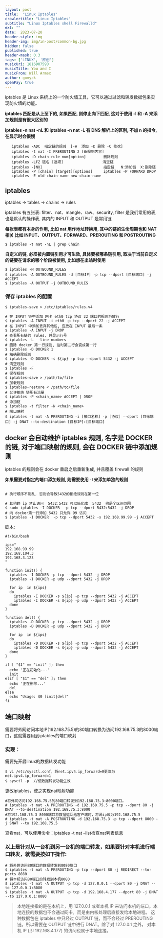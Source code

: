 ```yaml
---
layout: post
title:  "Linux Iptables"
crawlertitle: "Linux Iptables"
subtitle: "Linux Iptables shell Firewalld"
ext: ""
date:  2023-07-20
header-style: img
header-img: img/in-post/common-bg.jpg
hidden: false
published: true
header-mask: 0.3
tags: ['LINUX', '原创']
musicUri: 1816907590
musicTitle: You and I
musicFrom: Will Armex
author: gomyck
openPay: true
---
```


iptables 是 Linux 系统上的一个防火墙工具，它可以通过过滤和转发数据包来实现防火墙的功能。

**iptables 匹配是从上至下的, 如果匹配, 则停止向下匹配, 这对于使用 -I 和 -A 来添加规则是有很大区别的**

**iptables -n nat -nL 和 iptables -n nat -L 有 DNS 解析上的区别, 不加 n 的指令, 在显示时会很慢**

```text
   iptables -ADC  指定链的规则  [-A  添加 -D 删除 -C 修改]
   iptables -t nat -I PREROUTING 2 [新规则内容]
   iptables -D chain rule num[option]        删除规则
   iptables -LFZ 链名 [选项]                  清空链
   iptables -[NX]                            指定链   N:添加链  X:删除链
   iptables -P [chain] [target][options]     iptables -P FORWARD DROP
   iptables -E old-chain-name new-chain-name
```

## iptables

iptables -> tables -> chains -> rules

iptables 有五张表: filter、nat、mangle、raw、security, filter 是我们常用的表, 也是默认的操作表, 其内的 INPUT 和 OUTPUT 是常用链

**每张表都有本身的作用, 比如 nat 用作地址转换用, 其中的链的生命周期也和 NAT 相关  比如 INPUT、OUTPUT、FORWARD、PREROUTING 和 POSTROUTING**

```shell
$ iptables -t nat -nL | grep Chain
```

**自定义的链, 必须被内置链引用才可生效, 具体要被哪条链引用, 取决于当前自定义的链要在请求的哪个阶段被使用, 比如想在出站时使用**

```shell
$ iptables -N OUTBOUND_RULES
$ iptables -A OUTBOUND_RULES -d [目标IP] -p tcp --dport [目标端口] -j ACCEPT
$ iptables -A OUTPUT -j OUTBOUND_RULES
```

### 保存 iptables 的配置

```shell
$ iptables-save > /etc/iptables/rules.v4
```

```shell
# 在 INPUT 链中添加 网卡 eth0 tcp 协议 22 端口的规则为放行
$ iptables -A INPUT -i eth0 -p tcp --dport 22 -j ACCEPT
# 在 INPUT 中添加丢弃其他包, 应放在 INPUT 最后一条
$ iptables -A INPUT -j DROP
# 查看所有链的 rules, 并显示行号
$ iptables -L --line-numbers
# 删除 docker 第一行规则, 这时第二行会变成第一行
$ iptables -D DOCKER 1
# 精确删除规则
$ iptables -D DOCKER -s ${ip} -p tcp --dport 5432 -j ACCEPT
# 清空规则
$ iptables -F
# 保存规则
$ iptables-save > /path/to/file
# 加载规则
$ iptables-restore < /path/to/file
# 允许拒绝 链所有流量
$ iptables -P <chain_name> ACCEPT | DROP
# 添加链
$ iptables -t filter -N <chain_name>
# 端口映射
$ iptables -t nat -A PREROUTING -i [接口名称] -p [协议] --dport [目标端口] -j DNAT --to-destination [目标IP]:[目标端口]

```

## docker 会自动维护 iptables 规则, 名字是 DOCKER 的链, 对于端口映射的规则, 会在 DOCKER 链中添加规则

iptables 的规则会在 docker 重启之后重新生成, 并且覆盖 firewall 的规则

**如果需要对指定的端口添加规则, 则需要使用 -I 来添加单独的规则**

```shell

# 执行顺序不能乱, 否则会导致5432的拒绝规则在第一位

# 其他的 ip 禁止访问  5432:5432 可以简化成  5432  他是个区间范围
$ sudo iptables -I DOCKER  -p tcp --dport 5432:5432 -j DROP
# 向 docker第一行添加 5432 只允许 99 访问
$ iptables -I DOCKER  -p tcp --dport 5432 -s 192.168.99.99 -j ACCEPT
```

脚本:
```shell
#!/bin/bash

ips="
192.168.99.99
192.168.104.3
192.168.3.123
"

function init() {
  iptables -I DOCKER -p tcp --dport 5432 -j DROP
  iptables -I DOCKER -p udp --dport 5432 -j DROP

  for ip  in ${ips}
  do
    iptables -I DOCKER -s ${ip} -p tcp --dport 5432 -j ACCEPT
    iptables -I DOCKER -s ${ip} -p udp --dport 5432 -j ACCEPT
  done
}

function del() {
  iptables -D DOCKER -p tcp --dport 5432 -j DROP
  iptables -D DOCKER -p udp --dport 5432 -j DROP

  for ip  in ${ips}
  do
    iptables -D DOCKER -s ${ip} -p tcp --dport 5432 -j ACCEPT
    iptables -D DOCKER -s ${ip} -p udp --dport 5432 -j ACCEPT
  done
}

if [ "$1" == "init" ]; then
  echo '正在初始化...'
  init
elif [ "$1" == "del" ]; then
  echo '正在删除...'
  del
else
  echo "Usage: $0 [init|del]"
fi
```

## 端口映射

需要将外网访问本地IP(192.168.75.5)的80端口转换为访问192.168.75.3的8000端口，这就需要用到iptables的端口映射

### 实现：

需要先开启linux的数据转发功能
```shell
$ vi /etc/sysctl.conf，将net.ipv4.ip_forward=0更改为net.ipv4.ip_forward=1
$ sysctl -p  //使数据转发功能生效
```

更改iptables，使之实现nat映射功能

```shell
#将外网访问192.168.75.5的80端口转发到192.168.75.3:8000端口。
# iptables -t nat -A PREROUTING -d 192.168.75.5 -p tcp --dport 80 -j DNAT --to-destination 192.168.75.3:8000
#将192.168.75.3 8000端口将数据返回给客户端时，将源ip改为192.168.75.5
# iptables -t nat -A POSTROUTING -d 192.168.75.3 -p tcp --dport 8000 -j SNAT --to 192.168.75.5
```

查看nat，可以使用命令：iptables -t nat –list检查nat列表信息

### 以上是针对从一台机到另一台机的端口转发，如果要针对本机进行端口转发，就需要按如下操作:

```shell
# 将外网访问80端口的数据转发到8080端口
$ iptables -t nat -A PREROUTING -p tcp --dport 80 -j REDIRECT --to-ports 8080
# 将本机访问80端口的转发到本机8080
$ iptables -t nat -A OUTPUT -p tcp -d 127.0.0.1 --dport 80 -j DNAT --to 127.0.0.1:8080
$ iptables -t nat -A OUTPUT -p tcp -d 192.168.4.177 --dport 80 -j DNAT --to 127.0.0.1:8080

```

> 本地连接指的是在本机上，用 127.0.0.1 或者本机 IP 来访问本机的端口。本地连接的数据包不会通过网卡，而是由内核处理后直接发给本地进程。
这种数据包在 iptables 中只经过 OUTPUT 链，而不会经过 PREROUTING 链。所以需要在 OUTPUT 链中进行 DNAT。除了对 127.0.0.1 之外，
对本机 IP (即 192.168.4.177) 的访问也属于本地连接。
